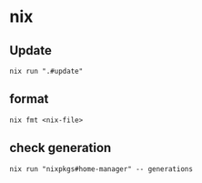 # nix

## Update

```shell
nix run ".#update"
```

## format

```shell
nix fmt <nix-file>
```

## check generation

```shell
nix run "nixpkgs#home-manager" -- generations
```
